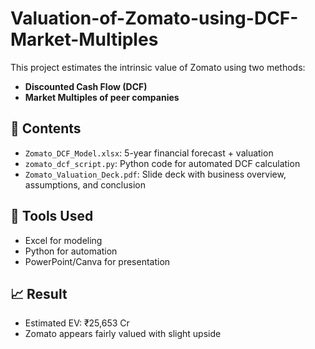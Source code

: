 # Valuation-of-Zomato-using-DCF-Market-Multiples


This project estimates the intrinsic value of Zomato using two methods:
- **Discounted Cash Flow (DCF)**
- **Market Multiples of peer companies**

## 📂 Contents
- `Zomato_DCF_Model.xlsx`: 5-year financial forecast + valuation
- `zomato_dcf_script.py`: Python code for automated DCF calculation
- `Zomato_Valuation_Deck.pdf`: Slide deck with business overview, assumptions, and conclusion

## 🔧 Tools Used
- Excel for modeling
- Python for automation
- PowerPoint/Canva for presentation

## 📈 Result
- Estimated EV: ₹25,653 Cr
- Zomato appears fairly valued with slight upside
